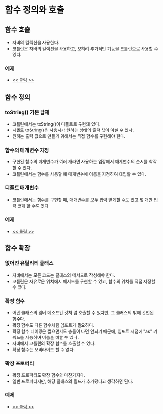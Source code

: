 # 함수 정의와 호출

## 함수 호출

* 자바의 컬렉션을 사용한다.
* 코틀린은 자바의 컬렉션을 사용하고, 오히려 추가적인 기능을 코틀린으로 사용할 수 있다.

### 예제

* [<< 클릭 >>](https://github.com/P-Study/Kotlin-In-Action/blob/main/src/main/kotlin/com/pteam/kotlin/chan/chapter03/01_collection.kt)

## 함수 정의

### toString() 기본 탑재

* 코틀린에서는 toString()이 디폴트로 구현돼 있다.
* 디폴트 toString()은 사용자가 원하는 형태의 출력 값이 아닐 수 있다.
* 원하는 출력 값으로 만들기 위해서는 직접 함수를 구현해야 한다.

### 함수의 매개변수 지정

* 구현된 함수의 매개변수가 여러 개라면 사용하는 입장에서 매개변수의 순서를 착각할 수 있다.
* 코틀린에서는 함수를 사용할 떄 매개변수에 이름을 지정하여 대입할 수 있다.

### 디폴트 매개변수

* 코틀린에서는 함수를 구현할 때, 매개변수를 모두 입력 받게할 수도 있고 몇 개만 입력 받게 할 수도 있다.

### 예제

* [<< 클릭 >>](https://github.com/P-Study/Kotlin-In-Action/blob/main/src/main/kotlin/com/pteam/kotlin/chan/chapter03/02_callmethod.kt)

## 함수 확장

### 없어진 유틸리티 클래스

* 자바에서는 모든 코드는 클래스의 메서드로 작성해야 한다.
* 코틑린은 자유로운 위치에서 메서드를 구현할 수 있고, 함수의 위치를 직접 지정할 수 있다.

### 확장 함수

* 어떤 클래스의 멤버 메소드인 것처 럼 호출할 수 있지만, 그 클래스의 밖에 선언된 함수다.
* 확장 함수도 다른 함수처럼 임포트가 필요하다.
* 확장 함수 네이밍은 짧으면서도 충돌이 나면 안되기 때문에, 임포트 시점에 "as" 키워드를 사용하여 이름을 바꿀 수 있다.
* 자바에서 코틀린의 확장 함수를 호출할 수 있다.
* 확장 함수는 오버라이드 할 수 없다.

### 확장 프로퍼티

* 확장 프로퍼티도 확장 함수와 마찬가지다.
* 일반 프로퍼티지만, 해당 클래스의 필드가 추가됐다고 생각하면 된다.

### 예제

* [<< 클릭 >>](https://github.com/P-Study/Kotlin-In-Action/blob/main/src/main/kotlin/com/pteam/kotlin/chan/chapter03/03_extendmethod.kt)

